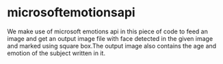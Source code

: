 # microsoftemotionsapi
We make use of microsoft emotions api in this piece of code to feed an image and get  an output image file with face detected in the given image and marked using square box.The output image also contains the age and emotion of the subject written in it.
